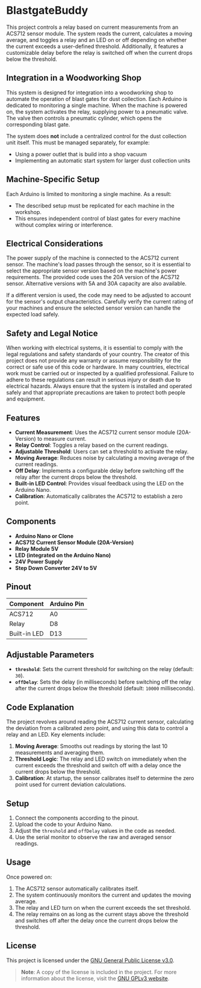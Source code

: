 # BlastgateBuddy

This project controls a relay based on current measurements from an ACS712 sensor module. The system reads the current, calculates a moving average, and toggles a relay and an LED on or off depending on whether the current exceeds a user-defined threshold. Additionally, it features a customizable delay before the relay is switched off when the current drops below the threshold.

## Integration in a Woodworking Shop

This system is designed for integration into a woodworking shop to automate the operation of blast gates for dust collection. Each Arduino is dedicated to monitoring a single machine. When the machine is powered on, the system activates the relay, supplying power to a pneumatic valve. The valve then controls a pneumatic cylinder, which opens the corresponding blast gate.

The system does **not** include a centralized control for the dust collection unit itself. This must be managed separately, for example:
- Using a power outlet that is build into a shop vacuum
- Implementing an automatic start system for larger dust collection units

## Machine-Specific Setup

Each Arduino is limited to monitoring a single machine. As a result:
- The described setup must be replicated for each machine in the workshop.
- This ensures independent control of blast gates for every machine without complex wiring or interference.

## Electrical Considerations

The power supply of the machine is connected to the ACS712 current sensor. The machine's load passes through the sensor, so it is essential to select the appropriate sensor version based on the machine's power requirements. The provided code uses the 20A version of the ACS712 sensor. Alternative versions with 5A and 30A capacity are also available. 

If a different version is used, the code may need to be adjusted to account for the sensor's output characteristics. Carefully verify the current rating of your machines and ensure the selected sensor version can handle the expected load safely.

## Safety and Legal Notice

When working with electrical systems, it is essential to comply with the legal regulations and safety standards of your country. The creator of this project does not provide any warranty or assume responsibility for the correct or safe use of this code or hardware. In many countries, electrical work must be carried out or inspected by a qualified professional. Failure to adhere to these regulations can result in serious injury or death due to electrical hazards. Always ensure that the system is installed and operated safely and that appropriate precautions are taken to protect both people and equipment.

## Features

- **Current Measurement**: Uses the ACS712 current sensor module (20A-Version) to measure current.
- **Relay Control**: Toggles a relay based on the current readings.
- **Adjustable Threshold**: Users can set a threshold to activate the relay.
- **Moving Average**: Reduces noise by calculating a moving average of the current readings.
- **Off Delay**: Implements a configurable delay before switching off the relay after the current drops below the threshold.
- **Built-in LED Control**: Provides visual feedback using the LED on the Arduino Nano.
- **Calibration**: Automatically calibrates the ACS712 to establish a zero point.

## Components

- **Arduino Nano or Clone**
- **ACS712 Current Sensor Module (20A-Version)**
- **Relay Module 5V**
- **LED (integrated on the Arduino Nano)**
- **24V Power Supply**
- **Step Down Converter 24V to 5V**

## Pinout

| Component      | Arduino Pin |
|----------------|-------------|
| ACS712         | A0          |
| Relay          | D8          |
| Built-in LED   | D13         |

## Adjustable Parameters

- **`threshold`**: Sets the current threshold for switching on the relay (default: `30`).
- **`offDelay`**: Sets the delay (in milliseconds) before switching off the relay after the current drops below the threshold (default: `10000` milliseconds).

## Code Explanation

The project revolves around reading the ACS712 current sensor, calculating the deviation from a calibrated zero point, and using this data to control a relay and an LED. Key elements include:

1. **Moving Average**: Smooths out readings by storing the last 10 measurements and averaging them.
2. **Threshold Logic**: The relay and LED switch on immediately when the current exceeds the threshold and switch off with a delay once the current drops below the threshold.
3. **Calibration**: At startup, the sensor calibrates itself to determine the zero point used for current deviation calculations.

## Setup

1. Connect the components according to the pinout.
2. Upload the code to your Arduino Nano.
3. Adjust the `threshold` and `offDelay` values in the code as needed.
4. Use the serial monitor to observe the raw and averaged sensor readings.

## Usage

Once powered on:

1. The ACS712 sensor automatically calibrates itself.
2. The system continuously monitors the current and updates the moving average.
3. The relay and LED turn on when the current exceeds the set threshold.
4. The relay remains on as long as the current stays above the threshold and switches off after the delay once the current drops below the threshold.

## License

This project is licensed under the [GNU General Public License v3.0](LICENSE).

> **Note**: A copy of the license is included in the project. For more information about the license, visit the [GNU GPLv3 website](https://www.gnu.org/licenses/gpl-3.0.html).
